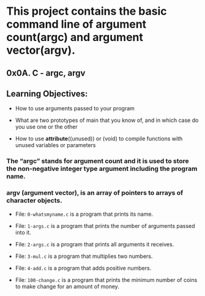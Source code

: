 # This project contains the basic command line of argument count(argc) and argument vector(argv).

## 0x0A. C - argc, argv

## Learning Objectives:

- How to use arguments passed to your program

- What are two prototypes of main that you know of, and in which case do you use one or the other

- How to use __attribute__((unused)) or (void) to compile functions with unused variables or parameters

### The “argc” stands for argument count and it is used to store the non-negative integer type argument including the program name.

###  argv (argument vector), is an array of pointers to arrays of character objects.

- File: `0-whatsmyname.c` is a program that prints its name.

- File: `1-args.c` is a program that prints the number of arguments passed into it.

- File: `2-args.c` is a program that prints all arguments it receives.

- File: `3-mul.c` is a program that multiplies two numbers.

- File: `4-add.c` is a program that adds positive numbers.

- File: `100-change.c` is a program that prints the minimum number of coins to make change for an amount of money.
